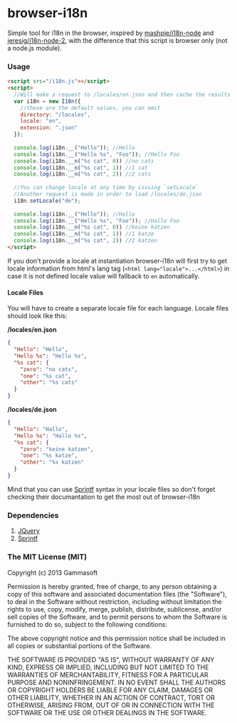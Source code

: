 browser-i18n
============

Simple tool for i18n in the browser, inspired by 
[mashpie/i18n-node](https://github.com/mashpie/i18n-node) and 
[jeresig/i18n-node-2](https://github.com/jeresig/i18n-node-2), 
with the difference that this script is browser only (not a node.js module).

### Usage

```html
<script src="/i18n.js"></script>
<script>
  //Will make a request to /locales/en.json and then cache the results
  var i18n = new I18n({
    //these are the default values, you can omit
    directory: "/locales",
    locale: "en",
    extension: ".json"
  });  
  
  console.log(i18n.__("Hello")); //Hello
  console.log(i18n.__("Hello %s", "Foo")); //Hello Foo
  console.log(i18n.__n("%s cat", 0)) //no cats
  console.log(i18n.__n("%s cat", 1)) //1 cat
  console.log(i18n.__n("%s cat", 2)) //2 cats
  
  //You can change locale at any time by issuing `setLocale`
  //Another request is made in order to load /locales/de.json
  i18n.setLocale("de");
  
  console.log(i18n.__("Hello")); //Hallo
  console.log(i18n.__("Hello %s", "Foo")); //Hallo Foo
  console.log(i18n.__n("%s cat", 0)) //keine katzen
  console.log(i18n.__n("%s cat", 1)) //1 katze
  console.log(i18n.__n("%s cat", 2)) //2 katzen
</script>
```

If you don't provide a locale at instantiation browser-i18n will first try 
to get locale information from html's lang tag (`<html lang="locale">...</html>`) in case 
it is not defined locale value will fallback to `en` automatically.

#### Locale Files

You will have to create a separate locale file for each language. Locale files should look like this:  

**/locales/en.json**
```json
{
  "Hello": "Hello",
  "Hello %s": "Hello %s",
  "%s cat": {
  	"zero": "no cats",
    "one": "%s cat",
    "other": "%s cats"
  }
}
```

**/locales/de.json**
```json
{
  "Hello": "Hallo",
  "Hello %s": "Hallo %s",
  "%s cat": {
  	"zero": "keine katzen",
    "one": "%s katze",
    "other": "%s katzen"
  }
}
```

Mind that you can use [Sprintf](https://github.com/alexei/sprintf.js) syntax in your locale files
so don't forget checking their documantation to get the most out of browser-i18n

### Dependencies
1. [JQuery](http://jquery.com/) 
2. [Sprintf](https://github.com/alexei/sprintf.js)

### The MIT License (MIT)

Copyright (c) 2013 Gammasoft

Permission is hereby granted, free of charge, to any person obtaining a copy of
this software and associated documentation files (the "Software"), to deal in
the Software without restriction, including without limitation the rights to
use, copy, modify, merge, publish, distribute, sublicense, and/or sell copies of
the Software, and to permit persons to whom the Software is furnished to do so,
subject to the following conditions:

The above copyright notice and this permission notice shall be included in all
copies or substantial portions of the Software.

THE SOFTWARE IS PROVIDED "AS IS", WITHOUT WARRANTY OF ANY KIND, EXPRESS OR
IMPLIED, INCLUDING BUT NOT LIMITED TO THE WARRANTIES OF MERCHANTABILITY, FITNESS
FOR A PARTICULAR PURPOSE AND NONINFRINGEMENT. IN NO EVENT SHALL THE AUTHORS OR
COPYRIGHT HOLDERS BE LIABLE FOR ANY CLAIM, DAMAGES OR OTHER LIABILITY, WHETHER
IN AN ACTION OF CONTRACT, TORT OR OTHERWISE, ARISING FROM, OUT OF OR IN
CONNECTION WITH THE SOFTWARE OR THE USE OR OTHER DEALINGS IN THE SOFTWARE.
